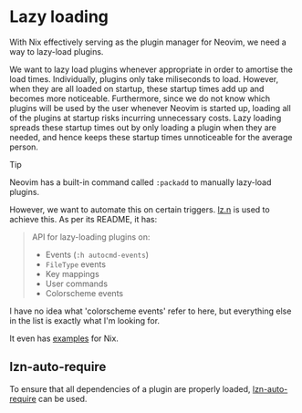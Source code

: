 # Lazy loading

With Nix effectively serving as the plugin manager for Neovim, we need a way to lazy-load plugins.

We want to lazy load plugins whenever appropriate in order to amortise the load times. Individually, plugins only take miliseconds to load. However, when they are all loaded on startup, these startup times add up and becomes more noticeable. Furthermore, since we do not know which plugins will be used by the user whenever Neovim is started up, loading all of the plugins at startup risks incurring unnecessary costs. Lazy loading spreads these startup times out by only loading a plugin when they are needed, and hence keeps these startup times unnoticeable for the average person.

> [!TIP]
> Neovim has a built-in command called `:packadd` to manually lazy-load plugins.

However, we want to automate this on certain triggers. [lz.n](https://github.com/nvim-neorocks/lz.n) is used to achieve this. As per its README, it has:

> API for lazy-loading plugins on:
>
> - Events (`:h autocmd-events`)
> - `FileType` events
> - Key mappings
> - User commands
> - Colorscheme events

I have no idea what 'colorscheme events' refer to here, but everything else in the list is exactly what I'm looking for.

It even has [examples](https://github.com/nvim-neorocks/lz.n#examples) for Nix.

## lzn-auto-require

To ensure that all dependencies of a plugin are properly loaded, [lzn-auto-require](https://github.com/horriblename/lzn-auto-require) can be used.
